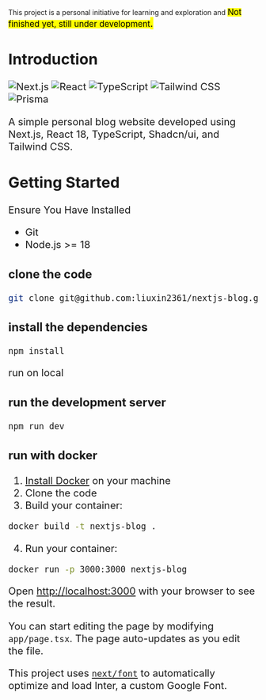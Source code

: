 This project is a personal initiative for learning and exploration and <mark><big>Not finished yet, still under development<big><mark>.

## Introduction

![Next.js](https://img.shields.io/badge/Next.js-000?logo=nextdotjs&logoColor=fff&style=for-the-badge)
![React](https://img.shields.io/badge/React-20232A?style=for-the-badge&logo=react&logoColor=61DAFB)
![TypeScript](https://img.shields.io/badge/TypeScript-007ACC?style=for-the-badge&logo=typescript&logoColor=white)
![Tailwind CSS](https://img.shields.io/badge/Tailwind_CSS-38B2AC?style=for-the-badge&logo=tailwind-css&logoColor=white)
![Prisma](https://img.shields.io/badge/Prisma-3982CE?style=for-the-badge&logo=Prisma&logoColor=white)

A simple personal blog website developed using Next.js, React 18, TypeScript, Shadcn/ui, and Tailwind CSS.

## Getting Started

Ensure You Have Installed

- Git
- Node.js >= 18

### clone the code

```bash
git clone git@github.com:liuxin2361/nextjs-blog.git
```
### install the dependencies

```bash
npm install
```
run on local

### run the development server

```bash
npm run dev
```

### run with docker

1. [Install Docker](https://docs.docker.com/get-docker/) on your machine
2. Clone the code
3. Build your container:

```bash
docker build -t nextjs-blog .
```
4. Run your container:
   
```bash
docker run -p 3000:3000 nextjs-blog
```
Open [http://localhost:3000](http://localhost:3000) with your browser to see the result.

You can start editing the page by modifying `app/page.tsx`. The page auto-updates as you edit the file.

This project uses [`next/font`](https://nextjs.org/docs/basic-features/font-optimization) to automatically optimize and load Inter, a custom Google Font.

